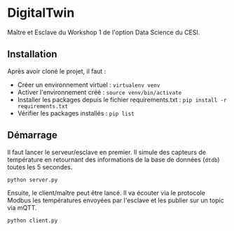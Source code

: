 # DigitalTwin

Maître et Esclave du Workshop 1 de l'option Data Science du CESI.

## Installation

Après avoir cloné le projet, il faut :

- Créer un environnement virtuel : `virtualenv venv`
- Activer l'environnement créé : `source venv/bin/activate`
- Installer les packages depuis le fichier requirements.txt : `pip install -r requirements.txt`
- Vérifier les packages installés : `pip list`

## Démarrage

Il faut lancer le serveur/esclave en premier. Il simule des capteurs de température en retournant des informations de la base de données (`dtdb`) toutes les 5 secondes.

`python server.py`

Ensuite, le client/maître peut être lancé. Il va écouter via le protocole Modbus les températures envoyées par l'esclave et les publier sur un topic via mQTT.

`python client.py`
